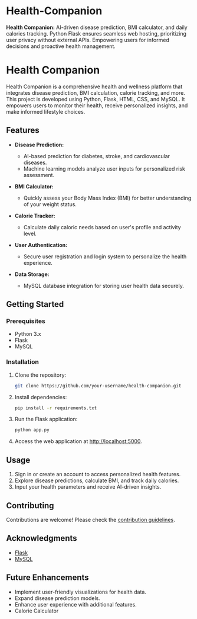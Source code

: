 # Health-Companion
**Health Companion:** AI-driven disease prediction, BMI calculator, and daily calories tracking. Python Flask ensures seamless web hosting, prioritizing user privacy without external APIs. Empowering users for informed decisions and proactive health management.



# Health Companion

Health Companion is a comprehensive health and wellness platform that integrates disease prediction, BMI calculation, calorie tracking, and more. This project is developed using Python, Flask, HTML, CSS, and MySQL. It empowers users to monitor their health, receive personalized insights, and make informed lifestyle choices.

## Features

- **Disease Prediction:**
  - AI-based prediction for diabetes, stroke, and cardiovascular diseases.
  - Machine learning models analyze user inputs for personalized risk assessment.

- **BMI Calculator:**
  - Quickly assess your Body Mass Index (BMI) for better understanding of your weight status.

- **Calorie Tracker:**
  - Calculate daily caloric needs based on user's profile and activity level.

- **User Authentication:**
  - Secure user registration and login system to personalize the health experience.

- **Data Storage:**
  - MySQL database integration for storing user health data securely.

## Getting Started

### Prerequisites

- Python 3.x
- Flask
- MySQL

### Installation

1. Clone the repository:

   ```bash
   git clone https://github.com/your-username/health-companion.git
   ```

2. Install dependencies:

   ```bash
   pip install -r requirements.txt
   ```

3. Run the Flask application:

   ```bash
   python app.py
   ```

4. Access the web application at [http://localhost:5000](http://localhost:5000).

## Usage

1. Sign in or create an account to access personalized health features.
2. Explore disease predictions, calculate BMI, and track daily calories.
3. Input your health parameters and receive AI-driven insights.

## Contributing

Contributions are welcome! Please check the [contribution guidelines](CONTRIBUTING.md).


## Acknowledgments

- [Flask](https://flask.palletsprojects.com/)
- [MySQL](https://www.mysql.com/)

## Future Enhancements

- Implement user-friendly visualizations for health data.
- Expand disease prediction models.
- Enhance user experience with additional features.
- Calorie Calculator 
